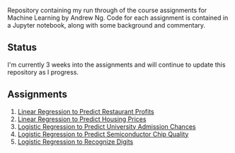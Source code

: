 Repository containing my run through of the course assignments for Machine Learning by Andrew Ng. Code for each assignment is contained in a Jupyter notebook, along with some background and commentary.

## Status
I'm currently 3 weeks into the assignments and will continue to update this repository as I progress.

## Assignments
1. [Linear Regression to Predict Restaurant Profits](./Machine-Learning-Assignment-1a.ipynb)
2. [Linear Regression to Predict Housing Prices](./Machine-Learning-Assignment-1b.ipynb)
3. [Logistic Regression to Predict University Admission Chances](./Machine-Learning-Assignment-2a.ipynb)
4. [Logistic Regression to Predict Semiconductor Chip Quality](./Machine-Learning-Assignment-2b.ipynb)
5. [Logistic Regression to Recognize Digits](./Machine-Learning-Assignment-3a.ipynb)
